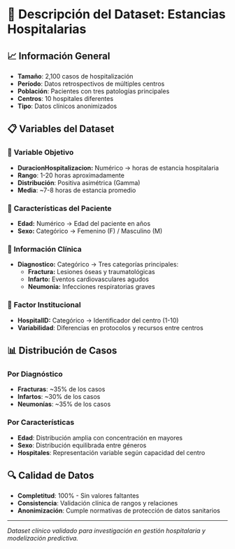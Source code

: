 # 💾 Descripción del Dataset: Estancias Hospitalarias

## 📈 Información General
- **Tamaño**: 2,100 casos de hospitalización
- **Período**: Datos retrospectivos de múltiples centros
- **Población**: Pacientes con tres patologías principales
- **Centros**: 10 hospitales diferentes
- **Tipo**: Datos clínicos anonimizados

## 📋 Variables del Dataset

### 🎯 **Variable Objetivo**
- **DuracionHospitalizacion:** Numérico → horas de estancia hospitalaria
- **Rango**: 1-20 horas aproximadamente
- **Distribución**: Positiva asimétrica (Gamma)
- **Media**: ~7-8 horas de estancia promedio

### 👤 **Características del Paciente**
- **Edad:** Numérico → Edad del paciente en años
- **Sexo:** Categórico → Femenino (F) / Masculino (M)

### 🏥 **Información Clínica**
- **Diagnostico:** Categórico → Tres categorías principales:
  - **Fractura:** Lesiones óseas y traumatológicas
  - **Infarto:** Eventos cardiovasculares agudos  
  - **Neumonia:** Infecciones respiratorias graves

### 🏢 **Factor Institucional**
- **HospitalID:** Categórico → Identificador del centro (1-10)
- **Variabilidad**: Diferencias en protocolos y recursos entre centros

## 📊 **Distribución de Casos**

### Por Diagnóstico
- **Fracturas**: ~35% de los casos
- **Infartos**: ~30% de los casos  
- **Neumonías**: ~35% de los casos

### Por Características
- **Edad**: Distribución amplia con concentración en mayores
- **Sexo**: Distribución equilibrada entre géneros
- **Hospitales**: Representación variable según capacidad del centro

## 🔍 **Calidad de Datos**
- **Completitud**: 100% - Sin valores faltantes
- **Consistencia**: Validación clínica de rangos y relaciones
- **Anonimización**: Cumple normativas de protección de datos sanitarios

---
*Dataset clínico validado para investigación en gestión hospitalaria y modelización predictiva.*
